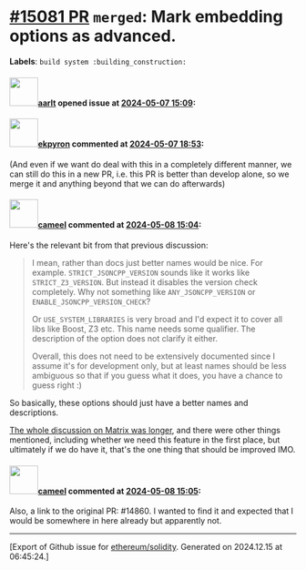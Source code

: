 # [\#15081 PR](https://github.com/ethereum/solidity/pull/15081) `merged`: Mark embedding options as advanced.
**Labels**: `build system :building_construction:`


#### <img src="https://avatars.githubusercontent.com/u/5008794?u=aa5f725afdad81154a79cd5ab6be9340b08da4a9&v=4" width="50">[aarlt](https://github.com/aarlt) opened issue at [2024-05-07 15:09](https://github.com/ethereum/solidity/pull/15081):



#### <img src="https://avatars.githubusercontent.com/u/1347491?v=4" width="50">[ekpyron](https://github.com/ekpyron) commented at [2024-05-07 18:53](https://github.com/ethereum/solidity/pull/15081#issuecomment-2099098501):

(And even if we want do deal with this in a completely different manner, we can still do this in a new PR, i.e. this PR is better than develop alone, so we merge it and anything beyond that we can do afterwards)

#### <img src="https://avatars.githubusercontent.com/u/137030?v=4" width="50">[cameel](https://github.com/cameel) commented at [2024-05-08 15:04](https://github.com/ethereum/solidity/pull/15081#issuecomment-2100797921):

Here's the relevant bit from that previous discussion:

> I mean, rather than docs just better names would be nice. For example. `STRICT_JSONCPP_VERSION` sounds like it works like `STRICT_Z3_VERSION`. But instead it disables the version check completely. Why not something like `ANY_JSONCPP_VERSION` or `ENABLE_JSONCPP_VERSION_CHECK`?
>
> Or `USE_SYSTEM_LIBRARIES` is very broad and I'd expect it to cover all libs like Boost, Z3 etc. This name needs some qualifier. The description of the option does not clarify it either.
>
> Overall, this does not need to be extensively documented since I assume it's for development only, but at least names should be less ambiguous so that if you guess what it does, you have a chance to guess right :)

So basically, these options should just have a better names and descriptions.

[The whole discussion on Matrix was longer](https://matrix.to/#/!poXqlbVpQfXKWGseLY:gitter.im/$kPVp_DxORT67iHPfNrBd_4OT-k6mjVcntY0kgecTn-Q), and there were other things mentioned, including whether we need this feature in the first place, but ultimately if we do have it, that's the one thing that should be improved IMO.

#### <img src="https://avatars.githubusercontent.com/u/137030?v=4" width="50">[cameel](https://github.com/cameel) commented at [2024-05-08 15:05](https://github.com/ethereum/solidity/pull/15081#issuecomment-2100801637):

Also, a link to the original PR: #14860. I wanted to find it and expected that I would be somewhere in here already but apparently not.


-------------------------------------------------------------------------------



[Export of Github issue for [ethereum/solidity](https://github.com/ethereum/solidity). Generated on 2024.12.15 at 06:45:24.]
